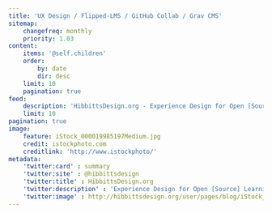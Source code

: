 ```yaml
---
title: 'UX Design / Flipped-LMS / GitHub Collab / Grav CMS'
sitemap:
    changefreq: monthly
    priority: 1.03
content:
    items: '@self.children'
    order:
        by: date
        dir: desc
    limit: 10
    pagination: true
feed:
    description: 'HibbittsDesign.org - Experience Design for Open [Source] Learning Environments'
    limit: 10
pagination: true
image:
    feature: iStock_000019985197Medium.jpg
    credit: istockphoto.com
    creditlink: 'http://www.istockphoto/'
metadata:
    'twitter:card' : summary
    'twitter:site' : @hibbittsdesign
    'twitter:title' : HibbittsDesign.org
    'twitter:description' : 'Experience Design for Open [Source] Learning Environments'
    'twitter:image' : http://hibbittsdesign.org/user/pages/blog/iStock_000019985197Medium.jpg
---
```


